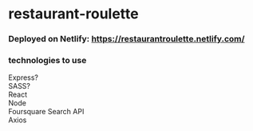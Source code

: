 # restaurant-roulette
### Deployed on Netlify: https://restaurantroulette.netlify.com/
### technologies to use
Express?  
SASS?  
React  
Node  
Foursquare Search API  
Axios  
